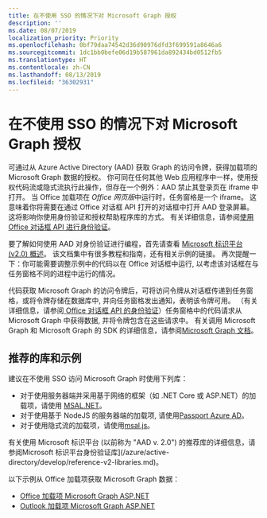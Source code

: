 ```yaml
---
title: 在不使用 SSO 的情况下对 Microsoft Graph 授权
description: ''
ms.date: 08/07/2019
localization_priority: Priority
ms.openlocfilehash: 0bf79daa74542d36d90976dfd3f699591a8646a6
ms.sourcegitcommit: 1dc1bb0befe06d19b587961da892434bd0512fb5
ms.translationtype: HT
ms.contentlocale: zh-CN
ms.lasthandoff: 08/13/2019
ms.locfileid: "36302931"
---
```

# <a name="authorize-to-microsoft-graph-without-sso"></a>在不使用 SSO 的情况下对 Microsoft Graph 授权

可通过从 Azure Active Directory (AAD) 获取 Graph 的访问令牌，获得加载项的 Microsoft Graph 数据的授权。 你可同在任何其他 Web 应用程序中一样，使用授权代码流或隐式流执行此操作，但存在一个例外：AAD 禁止其登录页在 iframe 中打开。 当 Office 加载项在 *Office 网页版*中运行时，任务窗格是一个 iframe。 这意味着你将需要在通过 Office 对话框 API 打开的对话框中打开 AAD 登录屏幕。 这将影响你使用身份验证和授权帮助程序库的方式。 有关详细信息，请参阅[使用 Office 对话框 API 进行身份验证](auth-with-office-dialog-api.md)。

要了解如何使用 AAD 对身份验证进行编程，首先请查看 [Microsoft 标识平台 (v2.0) 概述](/azure/active-directory/develop/v2-overview)。 该文档集中有很多教程和指南，还有相关示例的链接。 再次提醒一下：你可能需要调整示例中的代码以在 Office 对话框中运行, 以考虑该对话框在与任务窗格不同的进程中运行的情况。

代码获取 Microsoft Graph 的访问令牌后，可将访问令牌从对话框传递到任务窗格，或将令牌存储在数据库中, 并向任务窗格发出通知，表明该令牌可用。 （有关详细信息，请参阅[ Office 对话框 API 的身份验证](auth-with-office-dialog-api.md)）任务窗格中的代码请求从 Microsoft Graph 中获得数据, 并将令牌包含在这些请求中。 有关调用 Microsoft Graph 和 Microsoft Graph 的 SDK 的详细信息，请参阅[Microsoft Graph 文档](/graph/)。

## <a name="recommended-libraries-and-samples"></a>推荐的库和示例

建议在不使用 SSO 访问 Microsoft Graph 时使用下列库：

- 对于使用服务器端并采用基于网络的框架（如 .NET Core 或 ASP.NET）的加载项，请使用 [MSAL.NET](https://github.com/AzureAD/microsoft-authentication-library-for-dotnet/wiki#conceptual-documentation)。
- 对于使用基于 NodeJS 的服务器端的加载项, 请使用[Passport Azure AD](https://github.com/AzureAD/passport-azure-ad)。
- 对于使用隐式流的加载项，请使用[msal.js](https://github.com/AzureAD/microsoft-authentication-library-for-js/wiki)。

有关使用 Microsoft 标识平台 (以前称为 "AAD v. 2.0") 的推荐库的详细信息，请参阅Microsoft 标识平台身份验证库](/azure/active-directory/develop/reference-v2-libraries.md)。

以下示例从 Office 加载项获取 Microsoft Graph 数据：

- [Office 加载项 Microsoft Graph ASP.NET](https://github.com/OfficeDev/office-add-in-microsoft-graph-aspnet)
- [Outlook 加载项 Microsoft Graph ASP.NET](https://github.com/OfficeDev/outlook-add-in-microsoft-graph-aspnet)

